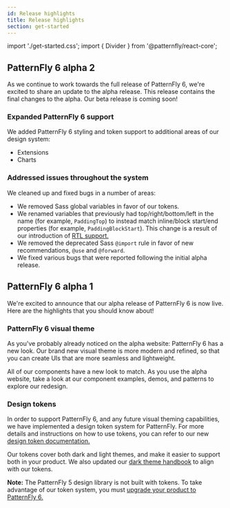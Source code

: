 ```yaml
---
id: Release highlights
title: Release highlights
section: get-started
---
```


import './get-started.css';
import { Divider } from '@patternfly/react-core';

## PatternFly 6 alpha 2

As we continue to work towards the full release of PatternFly 6, we're excited to share an update to the alpha release. This release contains the final changes to the alpha. Our beta release is coming soon!

### Expanded PatternFly 6 support
We added PatternFly 6 styling and token support to additional areas of our design system: 
- Extensions
- Charts 

### Addressed issues throughout the system
We cleaned up and fixed bugs in a number of areas:
- We removed Sass global variables in favor of our tokens.
- We renamed variables that previously had top/right/bottom/left in the name (for example, `PaddingTop`) to instead match inline/block start/end properties (for example, `PaddingBlockStart`). This change is a result of our introduction of [RTL support.](/developer-resources/right-to-left-handbook)
- We removed the deprecated Sass `@import` rule in favor of new recommendations, `@use` and `@forward`.
- We fixed various bugs that were reported following the initial alpha release.

<Divider />

## PatternFly 6 alpha 1

We're excited to announce that our alpha release of PatternFly 6 is now live. Here are the highlights that you should know about!

### PatternFly 6 visual theme

As you've probably already noticed on the alpha website: PatternFly 6 has a new look. Our brand new visual theme is more modern and refined, so that you can create UIs that are more seamless and lightweight.

All of our components have a new look to match. As you use the alpha website, take a look at our component examples, demos, and patterns to explore our redesign.

### Design tokens 

In order to support PatternFly 6, and any future visual theming capabilities, we have implemented a design token system for PatternFly. For more details and instructions on how to use tokens, you can refer to our new [design token documentation.](/tokens/about-tokens)

Our tokens cover both dark and light themes, and make it easier to support both in your product. We also updated our [dark theme handbook](/developer-resources/dark-theme-handbook) to align with our tokens.

**Note:** The PatternFly 5 design library is not built with tokens. To take advantage of our token system, you must [upgrade your product to PatternFly 6.](/get-started/upgrade)